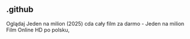 ## .github

Oglądaj Jeden na milion (2025) cda cały film za darmo - Jeden na milion Film Online HD po polsku, 
